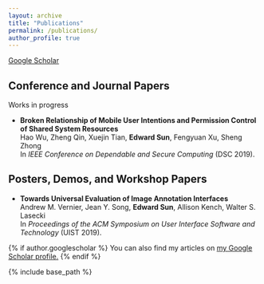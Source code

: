```yaml
---
layout: archive
title: "Publications"
permalink: /publications/
author_profile: true
---
```

<a href="{{author.googlescholar}}"><i class="ai ai-google-scholar-square ai-fw"></i> Google Scholar</a>


## Conference and Journal Papers
Works in progress
*	**Broken Relationship of Mobile User Intentions and Permission Control of Shared System Resources**<br/>
	Hao Wu, Zheng Qin, Xuejin Tian, **Edward Sun**, Fengyuan Xu, Sheng Zhong<br/>
	In *IEEE Conference on Dependable and Secure Computing* (DSC 2019).

## Posters, Demos, and Workshop Papers
*	**Towards Universal Evaluation of Image Annotation Interfaces**<br/>
	Andrew M. Vernier, Jean Y. Song, **Edward Sun**, Allison Kench, Walter S. Lasecki<br/>
	In *Proceedings of the ACM Symposium on User Interface Software and Technology* (UIST 2019).<br/>
	<!--<span style="color:blue">[Paper](../files/corsica_UIST2019-poster.pdf)</span>-->


{% if author.googlescholar %}
  You can also find my articles on <u><a href="{{author.googlescholar}}">my Google Scholar profile</a>.</u>
{% endif %}

{% include base_path %}
